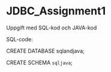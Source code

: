 # JDBC_Assignment1
Uppgift med SQL-kod och JAVA-kod

SQL-code:

CREATE DATABASE sqlandjava;

CREATE SCHEMA `sqljava`;
